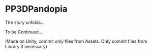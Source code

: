 PP3DPandopia
============

The story unfolds...

To be Continued....

(Made on Unity, commit only files from Assets.  Only commit files from Library if necessary)
